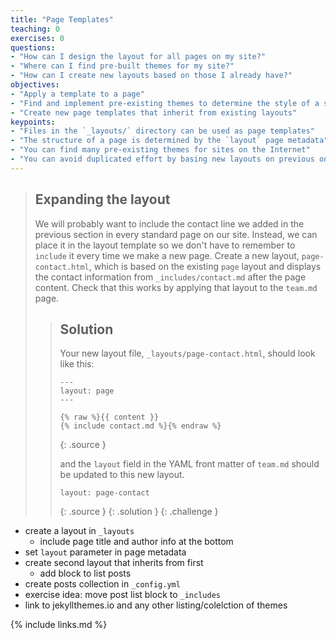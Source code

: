 ```yaml
---
title: "Page Templates"
teaching: 0
exercises: 0
questions:
- "How can I design the layout for all pages on my site?"
- "Where can I find pre-built themes for my site?"
- "How can I create new layouts based on those I already have?"
objectives:
- "Apply a template to a page"
- "Find and implement pre-existing themes to determine the style of a site"
- "Create new page templates that inherit from existing layouts"
keypoints:
- "Files in the `_layouts/` directory can be used as page templates"
- "The structure of a page is determined by the `layout` page metadata"
- "You can find many pre-existing themes for sites on the Internet"
- "You can avoid duplicated effort by basing new layouts on previous ones"
---
```


> ## Expanding the layout
>
> We will probably want to include the contact line we added in the previous section
> in every standard page on our site.
> Instead, we can place it in the layout template
> so we don't have to remember to `include` it every time we make a new page.
> Create a new layout, `page-contact.html`,
> which is based on the existing `page` layout and
> displays the contact information from `_includes/contact.md`
> after the page content.
> Check that this works by applying that layout to the `team.md` page.
>
> > ## Solution
> > Your new layout file, `_layouts/page-contact.html`,
> > should look like this:
> >
> > ~~~
> > ---
> > layout: page
> > ---
> > 
> > {% raw %}{{ content }}
> > {% include contact.md %}{% endraw %}
> > ~~~
> > {: .source }
> >
> > and the `layout` field in the YAML front matter of `team.md` should
> > be updated to this new layout.
> >
> > ~~~
> > layout: page-contact
> > ~~~
> > {: .source }
> {: .solution }
{: .challenge }

- create a layout in `_layouts`
  - include page title and author info at the bottom
- set `layout` parameter in page metadata
- create second layout that inherits from first
  - add block to list posts
- create posts collection in `_config.yml`
- exercise idea: move post list block to `_includes`
- link to jekyllthemes.io and any other listing/colelction of themes

{% include links.md %}
